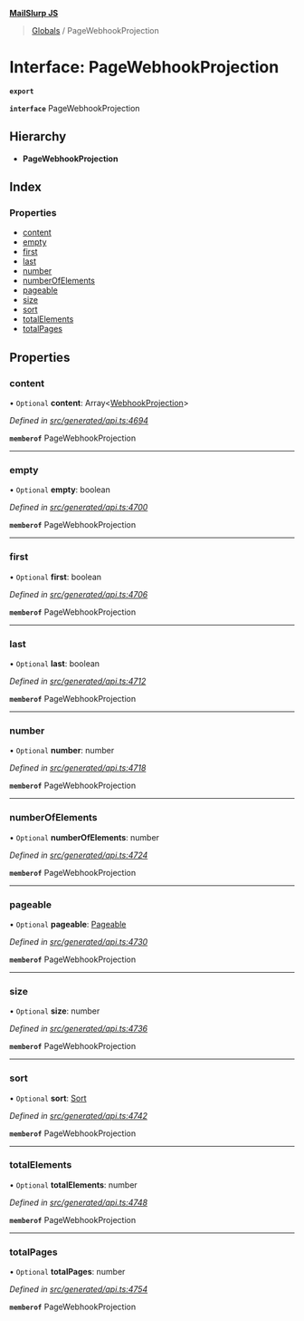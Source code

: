 **[MailSlurp JS](../README.md)**

> [Globals](../README.md) / PageWebhookProjection

# Interface: PageWebhookProjection

**`export`** 

**`interface`** PageWebhookProjection

## Hierarchy

* **PageWebhookProjection**

## Index

### Properties

* [content](pagewebhookprojection.md#content)
* [empty](pagewebhookprojection.md#empty)
* [first](pagewebhookprojection.md#first)
* [last](pagewebhookprojection.md#last)
* [number](pagewebhookprojection.md#number)
* [numberOfElements](pagewebhookprojection.md#numberofelements)
* [pageable](pagewebhookprojection.md#pageable)
* [size](pagewebhookprojection.md#size)
* [sort](pagewebhookprojection.md#sort)
* [totalElements](pagewebhookprojection.md#totalelements)
* [totalPages](pagewebhookprojection.md#totalpages)

## Properties

### content

• `Optional` **content**: Array\<[WebhookProjection](../modules/webhookprojection.md)>

*Defined in [src/generated/api.ts:4694](https://github.com/mailslurp/mailslurp-client/blob/cce5bf2/src/generated/api.ts#L4694)*

**`memberof`** PageWebhookProjection

___

### empty

• `Optional` **empty**: boolean

*Defined in [src/generated/api.ts:4700](https://github.com/mailslurp/mailslurp-client/blob/cce5bf2/src/generated/api.ts#L4700)*

**`memberof`** PageWebhookProjection

___

### first

• `Optional` **first**: boolean

*Defined in [src/generated/api.ts:4706](https://github.com/mailslurp/mailslurp-client/blob/cce5bf2/src/generated/api.ts#L4706)*

**`memberof`** PageWebhookProjection

___

### last

• `Optional` **last**: boolean

*Defined in [src/generated/api.ts:4712](https://github.com/mailslurp/mailslurp-client/blob/cce5bf2/src/generated/api.ts#L4712)*

**`memberof`** PageWebhookProjection

___

### number

• `Optional` **number**: number

*Defined in [src/generated/api.ts:4718](https://github.com/mailslurp/mailslurp-client/blob/cce5bf2/src/generated/api.ts#L4718)*

**`memberof`** PageWebhookProjection

___

### numberOfElements

• `Optional` **numberOfElements**: number

*Defined in [src/generated/api.ts:4724](https://github.com/mailslurp/mailslurp-client/blob/cce5bf2/src/generated/api.ts#L4724)*

**`memberof`** PageWebhookProjection

___

### pageable

• `Optional` **pageable**: [Pageable](pageable.md)

*Defined in [src/generated/api.ts:4730](https://github.com/mailslurp/mailslurp-client/blob/cce5bf2/src/generated/api.ts#L4730)*

**`memberof`** PageWebhookProjection

___

### size

• `Optional` **size**: number

*Defined in [src/generated/api.ts:4736](https://github.com/mailslurp/mailslurp-client/blob/cce5bf2/src/generated/api.ts#L4736)*

**`memberof`** PageWebhookProjection

___

### sort

• `Optional` **sort**: [Sort](sort.md)

*Defined in [src/generated/api.ts:4742](https://github.com/mailslurp/mailslurp-client/blob/cce5bf2/src/generated/api.ts#L4742)*

**`memberof`** PageWebhookProjection

___

### totalElements

• `Optional` **totalElements**: number

*Defined in [src/generated/api.ts:4748](https://github.com/mailslurp/mailslurp-client/blob/cce5bf2/src/generated/api.ts#L4748)*

**`memberof`** PageWebhookProjection

___

### totalPages

• `Optional` **totalPages**: number

*Defined in [src/generated/api.ts:4754](https://github.com/mailslurp/mailslurp-client/blob/cce5bf2/src/generated/api.ts#L4754)*

**`memberof`** PageWebhookProjection
